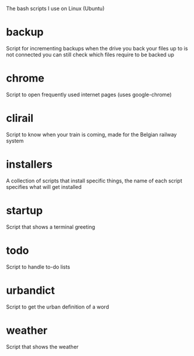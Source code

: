The bash scripts I use on Linux (Ubuntu)

# backup
Script for incrementing backups
when the drive you back your files up to is not connected you can still check which files require to be backed up

# chrome
Script to open frequently used internet pages (uses google-chrome)

# clirail
Script to know when your train is coming, made for the Belgian railway system

# installers
A collection of scripts that install specific things, the name of each script specifies what will get installed

# startup
Script that shows a terminal greeting

# todo
Script to handle to-do lists

# urbandict
Script to get the urban definition of a word

# weather
Script that shows the weather

